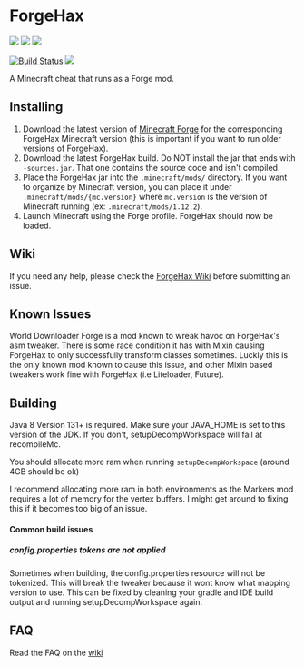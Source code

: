 # ForgeHax
[![](https://img.shields.io/badge/download-1.12.2%20latest-blue.svg?logo=java)](https://jenkins.nhackindustries.com/job/ForgeHax/job/master/lastSuccessfulBuild/)
[![](https://img.shields.io/badge/download-1.15.2%20latest-blue.svg?logo=java)](https://jenkins.nhackindustries.com/job/ForgeHax/job/1.15/lastSuccessfulBuild/artifact/build/libs/)
[![](https://img.shields.io/badge/download-1.16.1%20latest-blue.svg?logo=java)](https://jenkins.nhackindustries.com/job/ForgeHax/job/1.16/lastSuccessfulBuild/artifact/build/libs/)

[![Build Status](https://jenkins.nhackindustries.com/buildStatus/icon?job=ForgeHax/1.16)](https://jenkins.nhackindustries.com/job/ForgeHax/job/1.16)
[![](https://img.shields.io/matrix/forgehax:nerdsin.space.svg?label=%23forgehax%3Anerdsin.space&logo=matrix)](https://matrix.to/#/#forgehax:nerdsin.space)

A Minecraft cheat that runs as a Forge mod.

## Installing

1. Download the latest version of [Minecraft Forge](https://files.minecraftforge.net/) for the corresponding ForgeHax Minecraft version (this is important if you want to run older versions of ForgeHax).
2. Download the latest ForgeHax build. Do NOT install the jar that ends with `-sources.jar`. That one contains the source code and isn't compiled.
3. Place the ForgeHax jar into the `.minecraft/mods/` directory. If you want to organize by Minecraft version, you can place it under `.minecraft/mods/{mc.version}` where `mc.version` is the version of Minecraft running (ex: `.minecraft/mods/1.12.2`).
4. Launch Minecraft using the Forge profile. ForgeHax should now be loaded.

## Wiki

If you need any help, please check the [ForgeHax Wiki](https://github.com/fr1kin/ForgeHax/wiki) before submitting an issue.

## Known Issues

World Downloader Forge is a mod known to wreak havoc on ForgeHax's asm tweaker. There is some race condition it has with Mixin causing ForgeHax to only successfully transform classes sometimes. Luckly this is the only known mod known to cause this issue, and other Mixin based tweakers work fine with ForgeHax (i.e Liteloader, Future). 

## Building
Java 8 Version 131+ is required. Make sure your JAVA_HOME is set to this version of the JDK. If you don't, setupDecompWorkspace will fail at recompileMc.

You should allocate more ram when running `setupDecompWorkspace` (around 4GB should be ok)

I recommend allocating more ram in both environments as the Markers mod requires a lot of memory for the vertex buffers. I might get around to fixing this if it becomes too big of an issue.

#### Common build issues

##### config.properties tokens are not applied

Sometimes when building, the config.properties resource will not be tokenized. This will break the tweaker because it wont know what mapping version to use. This can be fixed by cleaning your gradle and IDE build output and running setupDecompWorkspace again.

## FAQ

Read the FAQ on the [wiki](https://github.com/fr1kin/ForgeHax/wiki/FAQ)
